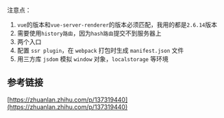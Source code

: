 注意点：
1. `vue`的版本和`vue-server-renderer`的版本必须匹配，我用的都是`2.6.14`版本
2. 需要使用`history路由`，因为`hash路由`提交不到服务器上
3. 两个入口
4. 配置 `ssr plugin`，在 `webpack` 打包时生成 `manifest.json` 文件
5. 用三方库 `jsdom` 模拟 `window` 对象，`localstorage` 等环境

## 参考链接
[https://zhuanlan.zhihu.com/p/137319440](https://zhuanlan.zhihu.com/p/137319440)